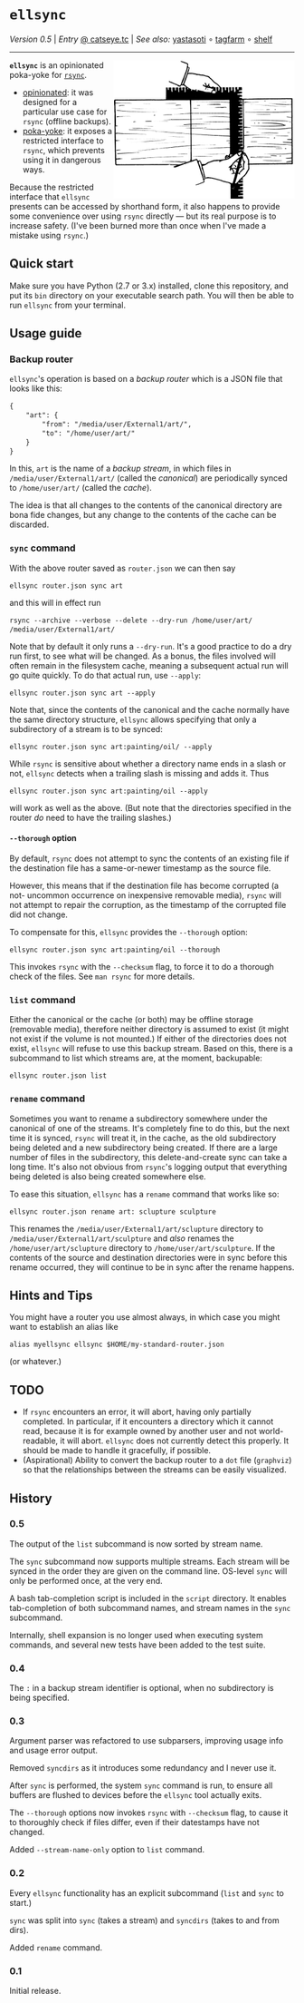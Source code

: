 `ellsync`
=========

_Version 0.5_
| _Entry_ [@ catseye.tc](https://catseye.tc/node/ellsync)
| _See also:_ [yastasoti](https://codeberg.org/catseye/yastasoti#yastasoti)
∘ [tagfarm](https://codeberg.org/catseye/tagfarm#tagfarm)
∘ [shelf](https://codeberg.org/catseye/shelf#shelf)

- - - -

<img align="right" src="images/ellsync-logo.png?raw=true" />

**`ellsync`** is an opinionated poka-yoke for [`rsync`][].

*   [opinionated][]: it was designed for a particular use case for `rsync`
    (offline backups).
*   [poka-yoke][]: it exposes a restricted interface to `rsync`, which
    prevents using it in dangerous ways.

Because the restricted interface that `ellsync` presents can be accessed
by shorthand form, it also happens to provide some convenience over
using `rsync` directly — but its real purpose is to increase safety.
(I've been burned more than once when I've made a mistake using `rsync`.)

Quick start
-----------

Make sure you have Python (2.7 or 3.x) installed, clone this repository,
and put its `bin` directory on your executable search path.  You will
then be able to run `ellsync` from your terminal.

Usage guide
-----------

### Backup router

`ellsync`'s operation is based on a *backup router* which is a JSON file
that looks like this:

    {
        "art": {
            "from": "/media/user/External1/art/",
            "to": "/home/user/art/"
        }
    }

In this, `art` is the name of a _backup stream_, in which files in
`/media/user/External1/art/` (called the *canonical*) are periodically
synced to `/home/user/art/` (called the *cache*).

The idea is that all changes to the contents of the canonical directory
are bona fide changes, but any change to the contents of the cache can be
discarded.

### `sync` command

With the above router saved as `router.json` we can then say

    ellsync router.json sync art

and this will in effect run

    rsync --archive --verbose --delete --dry-run /home/user/art/ /media/user/External1/art/

Note that by default it only runs a `--dry-run`.  It's a good practice to
do a dry run first, to see what will be changed.  As a bonus, the files
involved will often remain in the filesystem cache, meaning a subsequent
actual run will go quite quickly.  To do that actual run, use `--apply`:

    ellsync router.json sync art --apply

Note that, since the contents of the canonical and the cache normally
have the same directory structure, `ellsync` allows specifying that
only a subdirectory of a stream is to be synced:

    ellsync router.json sync art:painting/oil/ --apply

While `rsync` is sensitive about whether a directory name ends in a slash or
not,  `ellsync` detects when a trailing slash is missing and adds it.  Thus

    ellsync router.json sync art:painting/oil --apply

will work as well as the above.  (But note that the directories specified
in the router *do* need to have the trailing slashes.)

#### `--thorough` option

By default, `rsync` does not attempt to sync the contents of an existing file
if the destination file has a same-or-newer timestamp as the source file.

However, this means that if the destination file has become corrupted (a not-
uncommon occurrence on inexpensive removable media), `rsync` will not attempt
to repair the corruption, as the timestamp of the corrupted file did not change.

To compensate for this, `ellsync` provides the `--thorough` option:

    ellsync router.json sync art:painting/oil --thorough

This invokes `rsync` with the `--checksum` flag, to force it to do a thorough
check of the files.  See `man rsync` for more details.

### `list` command

Either the canonical or the cache (or both) may be offline storage (removable
media), therefore neither directory is assumed to exist (it might not exist
if the volume is not mounted.)  If either of the directories does not exist,
`ellsync` will refuse to use this backup stream.  Based on this, there is a
subcommand to list which streams are, at the moment, backupable:

    ellsync router.json list

### `rename` command

Sometimes you want to rename a subdirectory somewhere under the canonical of
one of the streams.  It's completely fine to do this, but the next time it is synced,
`rsync` will treat it, in the cache, as the old subdirectory being deleted and
a new subdirectory being created.  If there are a large number of files in the
subdirectory, this delete-and-create sync can take a long time.  It's also not
obvious from `rsync`'s logging output that everything being deleted is also being
created somewhere else.

To ease this situation, `ellsync` has a `rename` command that works like so:

    ellsync router.json rename art: sclupture sculpture

This renames the `/media/user/External1/art/sclupture` directory to
`/media/user/External1/art/sculpture` and *also* renames the `/home/user/art/sclupture`
directory to `/home/user/art/sculpture`.  If the contents of the source and
destination directories were in sync before this rename occurred, they will
continue to be in sync after the rename happens.

Hints and Tips
--------------

You might have a router you use almost always, in which case you might
want to establish an alias like

    alias myellsync ellsync $HOME/my-standard-router.json

(or whatever.)

TODO
----

*   If `rsync` encounters an error, it will abort, having only partially completed.
    In particular, if it encounters a directory which it cannot read, because it
    is for example owned by another user and not world-readable, it will abort.
    `ellsync` does not currently detect this properly.  It should be made to handle
    it gracefully, if possible.
*   (Aspirational) Ability to convert the backup router to a `dot` file (`graphviz`)
    so that the relationships between the streams can be easily visualized.

History
-------

### 0.5

The output of the `list` subcommand is now sorted by stream name.

The `sync` subcommand now supports multiple streams.  Each stream will be synced
in the order they are given on the command line.  OS-level `sync` will only be
performed once, at the very end.

A bash tab-completion script is included in the `script` directory.  It enables
tab-completion of both subcommand names, and stream names in the `sync` subcommand.

Internally, shell expansion is no longer used when executing system commands, and
several new tests have been added to the test suite.

### 0.4

The `:` in a backup stream identifier is optional, when no subdirectory is being
specified.

### 0.3

Argument parser was refactored to use subparsers, improving usage info and usage
error output.

Removed `syncdirs` as it introduces some redundancy and I never use it.

After `sync` is performed, the system `sync` command is run, to ensure all buffers
are flushed to devices before the `ellsync` tool actually exits.

The `--thorough` options now invokes `rsync` with `--checksum` flag, to cause it
to thoroughly check if files differ, even if their datestamps have not changed.

Added `--stream-name-only` option to `list` command.

### 0.2

Every `ellsync` functionality has an explicit subcommand (`list` and `sync` to
start.)

`sync` was split into `sync` (takes a stream) and `syncdirs` (takes to and
from dirs).

Added `rename` command.

### 0.1

Initial release.

[`rsync`]: https://rsync.samba.org/
[opinionated]: https://softwareengineering.stackexchange.com/questions/12182/what-does-opinionated-software-really-mean
[poka-yoke]: https://en.wikipedia.org/wiki/Poka-yoke
